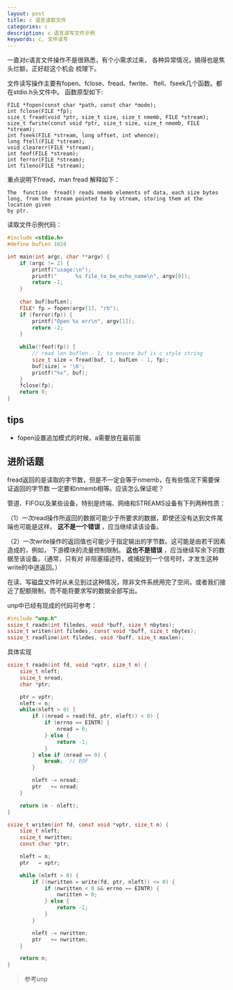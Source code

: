 ```yaml
---
layout: post
title: c 语言读取文件
categories: c
description: c 语言读写文件示例
keywords: c, 文件读写
---
```


一直对c语言文件操作不是很熟悉，有个小需求过来，
各种异常情况，搞得也是焦头烂额，正好趁这个机会
梳理下。

文件读写操作主要有fopen、fclose、fread、fwrite、
ftell、fseek几个函数。都在stdio.h头文件中。 
函数原型如下:

    FILE *fopen(const char *path, const char *mode);
    int fclose(FILE *fp);
    size_t fread(void *ptr, size_t size, size_t nmemb, FILE *stream);
    size_t fwrite(const void *ptr, size_t size, size_t nmemb, FILE *stream);
    int fseek(FILE *stream, long offset, int whence);
    long ftell(FILE *stream);
    void clearerr(FILE *stream);
    int feof(FILE *stream);
    int ferror(FILE *stream);
    int fileno(FILE *stream);

重点说明下fread，man fread 解释如下：

    The  function  fread() reads nmemb elements of data, each size bytes long, from the stream pointed to by stream, storing them at the location given
    by ptr.


读取文件示例代码：
```c
#include <stdio.h>                                                
#define bufLen 1024                                            

int main(int argc, char **argv) {                              
    if (argc != 2) {                                           
        printf("usage:\n");                                    
        printf("      %s file_to_be_echo_name\n", argv[0]);    
        return -1;                                             
    }                                                          
                                                               
    char buf[bufLen];                                          
    FILE* fp = fopen(argv[1], "rb");                           
    if (ferror(fp)) {                                          
        printf("Open %s err\n", argv[1]);                      
        return -2;                                             
    }                                                          
                                                               
    while(!feof(fp)) {                                         
        // read len buflen - 1, to ensure buf is c style string
        size_t size = fread(buf, 1, bufLen - 1, fp);           
        buf[size] = '\0';                                      
        printf("%s", buf);                                     
    }                                                          
    fclose(fp);
    return 0;                                                  
}
```                                                           

## tips 

- fopen设置追加模式的时候，a需要放在最前面

## 进阶话题
fread返回的是读取的字节数，但是不一定会等于nmemb，在有些情况下需要保证返回的字节数
一定要和nmemb相等。应该怎么保证呢？

管道、FIFO以及某些设备，特别是终端、网络和STREAMS设备有下列两种性质：

（1）一次read操作所返回的数据可能少于所要求的数据，即使还没有达到文件尾端也可能是这样。
**这不是一个错误** ，应当继续读该设备。

（2）一次write操作的返回值也可能少于指定输出的字节数。这可能是由若干因素造成的，例如，
下游模块的流量控制限制。 **这也不是错误** ，应当继续写余下的数据至该设备。（通常，只有对
非阻塞描述符，或捕捉到一个信号时，才发生这种write的中途返回。）

在读、写磁盘文件时从未见到过这种情况，除非文件系统用完了空间，或者我们接近了配额限制，而不能将要求写的数据全部写出。

unp中已经有现成的代码可参考：

```c
#include "unp.h"
ssize_t readn(int filedes, void *buff, size_t nbytes);
ssize_t writen(int filedes, const void *buff, size_t nbytes);
ssize_t readline(int filedes, void *buff, size_t maxlen);
```
具体实现
```c
ssize_t readn(int fd, void *vptr, size_t n) {
    size_t nleft;
    ssize_t nread;
    char *ptr;

    ptr = vptr;
    nleft = n;
    while(nleft > 0) {
        if ((nread = read(fd, ptr, nleft)) < 0) {
            if (errno == EINTR) {
                nread = 0;
            } else {
                return -1;
            }
        } else if (nread == 0) {
            break;  // EOF
        }

        nleft -= nread;
        ptr   += nread;
    }

    return (n - nleft);
}

ssize_t writen(int fd, const void *vptr, size_t n) {
    size_t nleft;
    ssize_t nwritten;
    const char *ptr;

    nleft = n;
    ptr   = vptr;

    while (nleft > 0) {
        if ((nwritten = write(fd, ptr, nleft)) <= 0) {
            if (nwritten < 0 && errno == EINTR) {
                nwritten = 0;
            } else {
                return -1;
            }
        }

        nleft -= nwritten;
        ptr   += nwritten;
    }

    return n;
}
```


> 参考unp
